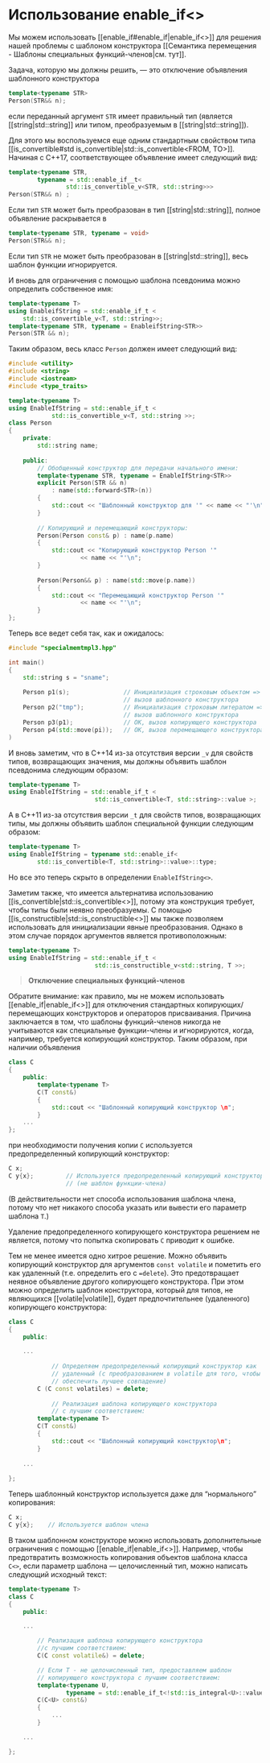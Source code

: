 
# Использование enable_if<>

Мы можем использовать [[enable_if#enable_if|enable_if<>]] для решения нашей проблемы с шаблоном конструктора [[Семантика перемещения - Шаблоны специальных функций-членов|см. тут]].

Задача, которую мы должны решить, — это отключение объявления шаблонного конструктора
```c++
template<typename STR>
Person(STR&& n);
```

если переданный аргумент `STR` имеет правильный тип (является [[string|std::string]] или типом, преобразуемым в [[string|std::string]]).

Для этого мы воспользуемся еще одним стандартным свойством типа [[is_convertible#std is_convertible|std::is_convertible<FROM, ТО>]]. Начиная с С++17, соответствующее объявление имеет следующий вид:
```c++
template<typename STR, 
		typename = std::enable_if__t<
				std::is_convertible_v<STR, std::string>>>
Person(STR&& n) ;
```

Если тип `STR` может быть преобразован в тип [[string|std::string]], полное объявление раскрывается в
```c++
template<typename STR, typename = void>
Person(STR&& n);
```

Если тип `STR` не может быть преобразован в [[string|std::string]], весь шаблон функции игнорируется.

И вновь для ограничения с помощью шаблона псевдонима можно определить собственное имя:
```c++
template<typename Т>
using EnableifString = std::enable_if_t <
	std::is_convertible_v<T, std::string>>;
template<typename STR, typename = EnableifString<STR>>
Person(STR && n);
```

Таким образом, весь класс `Person` должен имеет следующий вид:
```c++
#include <utility>
#include <string>
#include <iostream>
#include <type_traits>

template<typename T>
using EnableIfString = std::enable_if_t <
			std::is_convertible_v<T, std::string >>;
class Person
{
	private:
		std::string name;
		
	public:
		// Обобщенный конструктор для передачи начального имени:
		template<typename STR, typename = EnableIfString<STR>>
		explicit Person(STR && n)
			: name(std::forward<STR>(n))
		{
			std::cout << "Шаблонный конструктор для '" << name << "'\n";
		}
		
		// Копирующий и перемещающий конструкторы:
		Person(Person const& p) : name(p.name)
		{
			std::cout << "Копирующий конструктор Person '"
					<< name << "'\n";
		}
		
		Person(Person&& p) : name(std::move(p.name))
		{
			std::cout << "Перемещающий конструктор Person '"
					<< name << "'\n";
		}
};
```

Теперь все ведет себя так, как и ожидалось:
```c++
#include "specialmemtmpl3.hpp"

int main()
{
	std::string s = "sname";
	
	Person p1(s);               // Инициализация строковым объектом =>
								// вызов шаблонного конструктора
	Person p2("tmp");           // Инициализация строковым литералом =>
								// вызов шаблонного конструктора
	Person p3(p1);              // ОК, вызов копирующего конструктора
	Person p4(std::move(pi));   // ОК, вызов перемещающего конструктора
)
```

И вновь заметим, что в C++14 из-за отсутствия версии `_v` для свойств типов, возвращающих значения, мы должны объявить шаблон псевдонима следующим образом:
```c++
template<typename Т>
using EnableIfString = std::enable_if_t <
						std::is_convertible<T, std::string>::value >;
```

А в C++11 из-за отсутствия версии `_t` для свойств типов, возвращающих типы, мы должны объявить шаблон специальной функции следующим образом:
```c++
template<typename Т>
using EnableIfString = typename std::enable_if<
		std::is_convertible<T, std::string>::value>::type;
```

Но все это теперь скрыто в определении `EnableIfString<>`.

Заметим также, что имеется альтернатива использованию [[is_convertible|std::is_convertible<>]], потому эта конструкция требует, чтобы типы были неявно преобразуемы. С помощью [[is_constructible|std::is_constructible<>]] мы также позволяем использовать для инициализации явные преобразования. Однако в этом случае порядок аргументов является противоположным:
```c++
template<typename Т>
using EnableIfString = std::enable_if_t <
						std::is_constructible_v<std::string, T >>;
```

> **Отключение специальных функций-членов**

Обратите внимание: как правило, мы не можем использовать [[enable_if|enable_if<>]] для отключения стандартных копирующих/перемещающих конструкторов и операторов присваивания. Причина заключается в том, что шаблоны функций-членов никогда не учитываются как специальные функции-члены и игнорируются, когда, например, требуется копирующий конструктор. Таким образом, при наличии объявления
```c++
class С
{
	public:
		template<typename Т>
		С(Т const&)
		{
			std::cout << "Шаблонный копирующий конструктор \п";
		}
	...
};
```

при необходимости получения копии `С` используется предопределенный копирующий конструктор:
```c++
С х;
С у{х};         // Используется предопределенный копирующий конструктор
				// (не шаблон функции-члена)
```

(В действительности нет способа использования шаблона члена, потому что нет никакого способа указать или вывести его параметр шаблона `Т`.)

Удаление предопределенного копирующего конструктора решением не является, потому что попытка скопировать `С` приводит к ошибке.

Тем не менее имеется одно хитрое решение. Можно объявить копирующий конструктор для аргументов `const volatile` и пометить его как удаленный (т.е. определить его с `=delete`). Это предотвращает неявное объявление другого копирующего конструктора. При этом можно определить шаблон конструктора, который для типов, не являющихся [[volatile|volatile]], будет предпочтительнее (удаленного) копирующего конструктора:
```c++
class С
{
	public:

	...
	
			// Определяем предопределенный копирующий конструктор как
			// удаленный (с преобразованием в volatile для того, чтобы
			// обеспечить лучшее совпадение)
		С (С const volatiles) = delete;
		
			// Реализация шаблона копирующего конструктора
			// с лучшим соответствием:
		template<typename Т>
		С(Т const&)
		{
			std::cout << "Шаблонный копирующий конструктор\п";
		}
	
	...
	
};
```

Теперь шаблонный конструктор используется даже для “нормального” копирования:
```c++
С х;
С у{х};    // Используется шаблон члена
```

В таком шаблонном конструкторе можно использовать дополнительные ограничения с помощью [[enable_if|enable_if<>]]. Например, чтобы предотвратить возможность копирования объектов шаблона класса `С<>`, если параметр шаблона — целочисленный тип, можно написать следующий исходный текст:
```c++
template<typename Т>
class С
{
	public:

	...

		// Реализация шаблона копирующего конструктора
		//с лучшим соответствием:
		С(С const volatile&) = delete;

		// Если Т - не целочисленный тип, предоставляем шаблон
		// копирующего конструктора с лучшим соответствием:
		template<typename U,
				typename = std::enable_if_t<!std::is_integral<U>::value>>
		C(C<U> const&)
		{
			...
		}

	...

};
```

